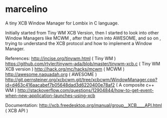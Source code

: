 marcelino
=========

A tiny XCB Window Manager for Lombix in C language.

Initially started from Tiny WM XCB Version, then I started to look into other Window Managers like
MCWM , after that I turn into AWESOME, and so on , trying to understand the XCB protocol and how
to implement a Window Manager.


References: http://incise.org/tinywm.html ( Tiny WM )
	    https://github.com/rtyler/tinywm-ada/blob/master/tinywm-xcb.c ( Tiny WM XCB version )
	    http://hack.org/mc/hacks/mcwm ( MCWM )
	    http://awesome.naquadah.org ( AWESOME )
	    http://git.pernsteiner.org/xcbcwm.git/tree/xcbcwm/WindowManager.cpp?id=d463c416aacabef7b05648dad3d6220400e78af2 ( A composite c++ WM )
        http://stackoverflow.com/questions/12904844/how-to-get-event-when-new-application-launches-using-xcb

Documentation: http://xcb.freedesktop.org/manual/group__XCB____API.html ( XCB API )
